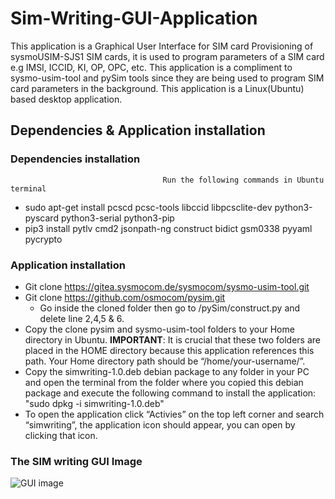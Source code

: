 # Sim-Writing-GUI-Application
This application is a Graphical User Interface for SIM card Provisioning of  sysmoUSIM-SJS1 SIM cards, it is used to program parameters of a SIM card e.g  IMSI, ICCID, KI, OP, OPC, etc. This application is a compliment to sysmo-usim-tool and pySim tools since they are being used to program SIM card parameters in the background. This application is a Linux(Ubuntu) based desktop application.
## Dependencies & Application installation

### Dependencies installation
                                      Run the following commands in Ubuntu terminal
* sudo apt-get install pcscd pcsc-tools libccid libpcsclite-dev python3-pyscard python3-serial python3-pip
* pip3 install pytlv cmd2 jsonpath-ng construct bidict gsm0338 pyyaml pycrypto
### Application installation
* Git clone https://gitea.sysmocom.de/sysmocom/sysmo-usim-tool.git
* Git clone https://github.com/osmocom/pysim.git
    * Go inside the cloned folder then go to /pySim/construct.py and delete line 2,4,5 & 6.
* Copy the clone pysim and sysmo-usim-tool folders to your Home directory in Ubuntu. **IMPORTANT**: It is crucial that these two folders are placed in the HOME directory because this application references this path. Your Home directory path should be “/home/your-username/”.
* Copy the simwriting-1.0.deb debian package to any folder in your PC and open the terminal from the folder where you copied this debian package and execute the following command to install the application: "sudo dpkg -i simwriting-1.0.deb"
* To open the application click “Activies” on the top left corner and search “simwriting”, the application icon should appear, you can open by clicking that icon.



### The SIM writing GUI Image

![GUI image](https://user-images.githubusercontent.com/49599591/180652079-30612cfb-a3b9-43e9-a960-9d5af479f337.png)
